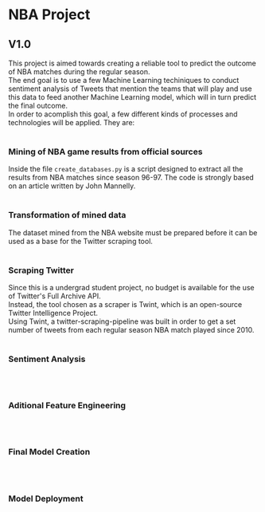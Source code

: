 # NBA Project

## V1.0

This project is aimed towards creating a reliable tool to predict the outcome of NBA matches during the regular season.<br>
The end goal is to use a few Machine Learning techiniques to conduct sentiment analysis of Tweets that mention the teams that will play and use this data to feed another Machine Learning model, which will in turn predict the final outcome.<br>
In order to acomplish this goal, a few different kinds of processes and technologies will be applied. They are:
<br>
<br>

### Mining of NBA game results from official sources
Inside the file <code>create_databases.py</code> is a script designed to extract all the results from NBA matches since season 96-97. The code is strongly based on an article written by John Mannelly.
<br>
<br>

### Transformation of mined data
The dataset mined from the NBA website must be prepared before it can be used as a base for the Twitter scraping tool.
<br>
<br>

### Scraping Twitter
Since this is a undergrad student project, no budget is available for the use of Twitter's Full Archive API.<br>
Instead, the tool chosen as a scraper is Twint, which is an open-source Twitter Intelligence Project. <br>
Using Twint, a twitter-scraping-pipeline was built in order to get a set number of tweets from each regular season NBA match played since 2010. 
<br>
<br>

### Sentiment Analysis
<br>
<br>

### Aditional Feature Engineering 
<br>
<br>

### Final Model Creation
<br>
<br>

### Model Deployment
<br>
<br>
